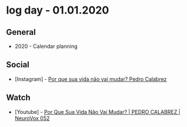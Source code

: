 # log day - 01.01.2020

## General

- 2020 - Calendar planning

## Social

- \[Instagram\] - [Por que sua vida não vai mudar? Pedro Calabrez](https://www.instagram.com/p/B6yqsQjp8UP/)

## Watch

- \[Youtube\] - [Por Que Sua Vida Não Vai Mudar? | PEDRO CALABREZ | NeuroVox 052](https://www.youtube.com/watch?v=3ecVRlzc0H0)
